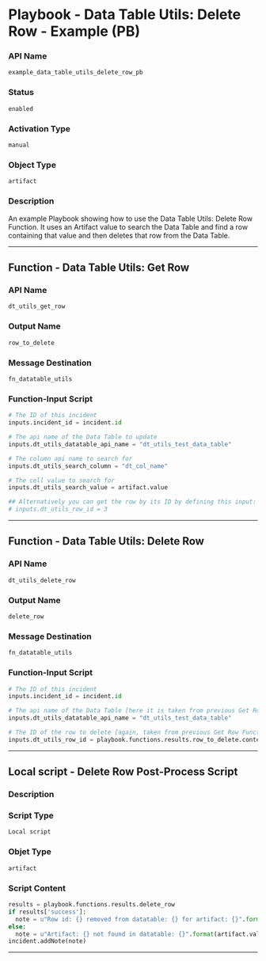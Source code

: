 <!--
    DO NOT MANUALLY EDIT THIS FILE
    THIS FILE IS AUTOMATICALLY GENERATED WITH resilient-sdk codegen
    Generated with resilient-sdk v49.0.4423
-->

# Playbook - Data Table Utils: Delete Row - Example (PB)

### API Name
`example_data_table_utils_delete_row_pb`

### Status
`enabled`

### Activation Type
`manual`

### Object Type
`artifact`

### Description
	
An example Playbook showing how to use the Data Table Utils: Delete Row Function. It uses an Artifact value to search the Data Table and find a row containing that value and then deletes that row from the Data Table.


---
## Function - Data Table Utils: Get Row

### API Name
`dt_utils_get_row`

### Output Name
`row_to_delete`

### Message Destination
`fn_datatable_utils`

### Function-Input Script
```python
# The ID of this incident
inputs.incident_id = incident.id

# The api name of the Data Table to update
inputs.dt_utils_datatable_api_name = "dt_utils_test_data_table"

# The column api name to search for
inputs.dt_utils_search_column = "dt_col_name"

# The cell value to search for
inputs.dt_utils_search_value = artifact.value

## Alternatively you can get the row by its ID by defining this input:
# inputs.dt_utils_row_id = 3
```

---
## Function - Data Table Utils: Delete Row

### API Name
`dt_utils_delete_row`

### Output Name
`delete_row`

### Message Destination
`fn_datatable_utils`

### Function-Input Script
```python
# The ID of this incident
inputs.incident_id = incident.id

# The api name of the Data Table [here it is taken from previous Get Row Function]
inputs.dt_utils_datatable_api_name = "dt_utils_test_data_table"

# The ID of the row to delete [again, taken from previous Get Row Function]
inputs.dt_utils_row_id = playbook.functions.results.row_to_delete.content.row["id"]
```

---

## Local script - Delete Row Post-Process Script

### Description


### Script Type
`Local script`

### Objet Type
`artifact`

### Script Content
```python
results = playbook.functions.results.delete_row
if results['success']:
  note = u"Row id: {} removed from datatable: {} for artifact: {}".format(results.inputs['dt_utils_row_id'], results.inputs['dt_utils_datatable_api_name'], artifact.value)
else:
  note = u"Artifact: {} not found in datatable: {}".format(artifact.value, results.inputs['dt_utils_datatable_api_name'])
incident.addNote(note)
```

---
